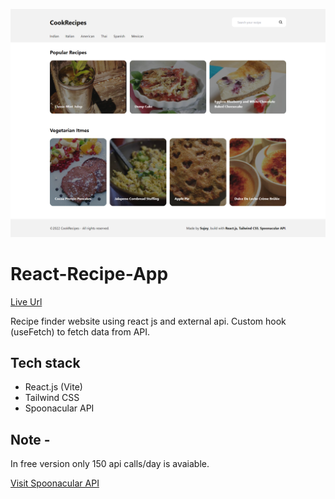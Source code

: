 ![Preview UI](/public/Preview.png)

# React-Recipe-App

[Live Url](https://recipe-finder-by-spoonacular-api.netlify.app)

Recipe finder website using react js and external api.
Custom hook (useFetch) to fetch data from API.

## Tech stack

- React.js (Vite)
- Tailwind CSS
- Spoonacular API

## Note -

In free version only 150 api calls/day is avaiable.

[Visit Spoonacular API ](https://spoonacular.com/food-api/docs)
